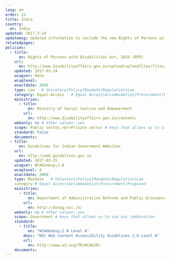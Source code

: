 ```yaml
---
lang: en
order: 12
title: India
country:
  en: India
updated: 2017-3-24
updatemsg: Updated information to include the new Rights of Persons with Disabilities Act passed in December 2016.
relatedpages:
policies:
  - title:
      en: Rights of Persons with Disabilities Act, 2016 (RPD)
    url:
      en: http://www.disabilityaffairs.gov.in/upload/uploadfiles/files/RPWD%20ACT%202016.pdf
    updated: 2017-03-24
    wcagver: None
    wcaglevel:
    enactdate: 2016
    type: Law   # Voluntary|Policy|Mandate|Regulation|Law
    category: Equal-Access   # Equal Access|Accommodation|Procurement|Proposed
    ministries:
      - title:
          en: Ministry of Social Justice and Empowerment
        url:
          en: http://www.disabilityaffairs.gov.in/content/
    webonly: no # other values: yes
    scope: Public sector,<br>Private sector # keys that allows us to use any combination
    standard: False
    documents:
  - title:
      en: Guidelines for Indian Government Websites
    url:
      en: http://web.guidelines.gov.in
    updated: 2017-03-25
    wcagver: WCAG&nbsp;2.0
    wcaglevel: A
    enactdate: 2009
    type: Mandate   # Voluntary|Policy|Mandate|Regulation|Law
    category:# Equal Access|Accommodation|Procurement|Proposed
    ministries:
      - title:
          en: Department of Administrative Reforms and Public Grievances
        url:
          en: http://darpg.nic.in/
    webonly: no # other values: yes
    scope: Government # keys that allows us to use any combination
    standard:
      - title:
          en: "WCAG&nbsp;2.0 Level A"
        desc: "W3C Web Content Accessibility Guidelines 2.0 Level A"
        url:
          en: http://www.w3.org/TR/WCAG20/
    documents:
---
```

